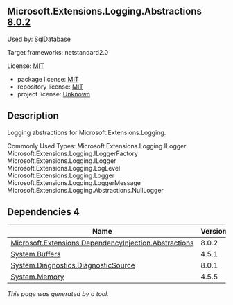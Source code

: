 Microsoft.Extensions.Logging.Abstractions [8.0.2](https://www.nuget.org/packages/Microsoft.Extensions.Logging.Abstractions/8.0.2)
--------------------

Used by: SqlDatabase

Target frameworks: netstandard2.0

License: [MIT](../../../../licenses/mit) 

- package license: [MIT](https://licenses.nuget.org/MIT) 
- repository license: [MIT](https://github.com/dotnet/runtime) 
- project license: [Unknown](https://dot.net/) 

Description
-----------
Logging abstractions for Microsoft.Extensions.Logging.

Commonly Used Types:
Microsoft.Extensions.Logging.ILogger
Microsoft.Extensions.Logging.ILoggerFactory
Microsoft.Extensions.Logging.ILogger<TCategoryName>
Microsoft.Extensions.Logging.LogLevel
Microsoft.Extensions.Logging.Logger<T>
Microsoft.Extensions.Logging.LoggerMessage
Microsoft.Extensions.Logging.Abstractions.NullLogger

Dependencies 4
-----------

|Name|Version|
|----------|:----|
|[Microsoft.Extensions.DependencyInjection.Abstractions](../../../../packages/nuget.org/microsoft.extensions.dependencyinjection.abstractions/8.0.2)|8.0.2|
|[System.Buffers](../../../../packages/nuget.org/system.buffers/4.5.1)|4.5.1|
|[System.Diagnostics.DiagnosticSource](../../../../packages/nuget.org/system.diagnostics.diagnosticsource/8.0.1)|8.0.1|
|[System.Memory](../../../../packages/nuget.org/system.memory/4.5.5)|4.5.5|

*This page was generated by a tool.*